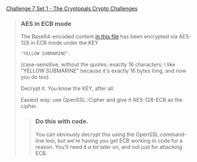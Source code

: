[Challenge 7 Set 1 - The Cryptopals Crypto Challenges](https://cryptopals.com/sets/1/challenges/7)

> ### AES in ECB mode
>
> The Base64-encoded content [in this file](https://cryptopals.com/static/challenge-data/7.txt) has been encrypted via AES-128 in ECB mode under the KEY
>
>     "YELLOW SUBMARINE".
>
> (case-sensitive, without the quotes; exactly 16 characters; I like "YELLOW SUBMARINE" because it's exactly 16 bytes long, and now you do too).
>
> Decrypt it. You know the KEY, after all.
>
> Easiest way: use OpenSSL::Cipher and give it AES-128-ECB as the cipher.
>
> > ### Do this with code.
> > You can obviously decrypt this using the OpenSSL command-line tool, but we're having you get ECB working in code for a reason. You'll need it _a lot_ later on, and not just for attacking ECB.
